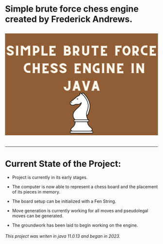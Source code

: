 # Simple brute force chess engine created by Frederick Andrews.

<div align="center"style="font-size:30px;">

![Readme Art](/Assets/READMEart.png "Readme art")

</div>

---

# Current State of the Project:

- Project is currently in its early stages.

- The computer is now able to represent a chess board and the placement of its pieces in memory.

- The board setup can be initialized with a Fen String.

- Move generation is currently working for all moves and pseudolegal moves can be generated.

- The groundwork has been laid to begin working on the engine.


###### This project was writen in java 11.0.13 and began in 2023.

